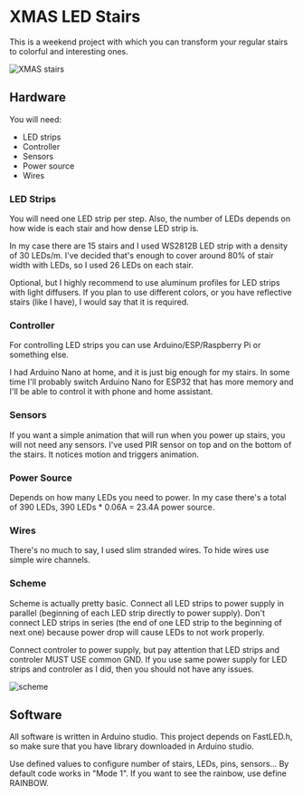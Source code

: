 # XMAS LED Stairs
This is a weekend project with which you can transform your regular stairs
to colorful and interesting ones.

![XMAS stairs](https://media1.giphy.com/media/Wdck1yC1na2kkP1a5O/giphy.gif)

## Hardware
You will need:
 * LED strips
 * Controller
 * Sensors
 * Power source
 * Wires

### LED Strips
You will need one LED strip per step. Also, the number of LEDs depends on how
wide is each stair and how dense LED strip is.

In my case there are 15 stairs and I used WS2812B LED strip with a density of
30 LEDs/m. I've decided that's enough to cover around 80% of stair width with
LEDs, so I used 26 LEDs on each stair.

Optional, but I highly recommend to use aluminum profiles for LED strips with
light diffusers. If you plan to use different colors, or you have reflective
stairs (like I have), I would say that it is required.

### Controller
For controlling LED strips you can use Arduino/ESP/Raspberry Pi or something
else.

I had Arduino Nano at home, and it is just big enough for my stairs.
In some time I'll probably switch Arduino Nano for ESP32 that has more memory
and I'll be able to control it with phone and home assistant.

### Sensors
If you want a simple animation that will run when you power up stairs, you will
not need any sensors. I've used PIR sensor on top and on the bottom of the
stairs. It notices motion and triggers animation.

### Power Source
Depends on how many LEDs you need to power. In my case there's a total of 390
LEDs, 390 LEDs * 0.06A = 23.4A power source.

### Wires
There's no much to say, I used slim stranded wires. To hide wires use simple
wire channels.

### Scheme
Scheme is actually pretty basic. Connect all LED strips to power supply in
parallel (beginning of each LED strip directly to power supply).
Don't connect LED strips in series (the end of one LED strip to the beginning of
next one) because power drop will cause LEDs to not work properly.

Connect controler to power supply, but pay attention that LED strips and
controler MUST USE common GND. If you use same power supply for LED strips and
controler as I did, then you should not have any issues.

![scheme](https://i.imgur.com/oSfle5k.png)

## Software
All software is written in Arduino studio.
This project depends on FastLED.h, so make sure that you have library downloaded
in Arduino studio.

Use defined values to configure number of stairs, LEDs, pins, sensors...
By default code works in "Mode 1". If you want to see the rainbow, use define
RAINBOW.
